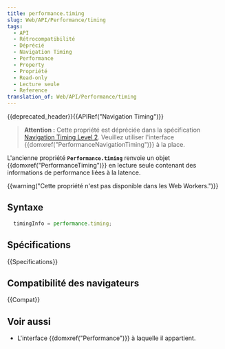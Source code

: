 ```yaml
---
title: performance.timing
slug: Web/API/Performance/timing
tags:
  - API
  - Rétrocompatibilité
  - Déprécié
  - Navigation Timing
  - Performance
  - Property
  - Propriété
  - Read-only
  - Lecture seule
  - Reference
translation_of: Web/API/Performance/timing
---
```

{{deprecated_header}}{{APIRef("Navigation Timing")}}

> **Attention :** Cette propriété est dépréciée dans la spécification [Navigation Timing Level 2](https://w3c.github.io/navigation-timing/#obsolete). Veuillez utiliser l'interface {{domxref("PerformanceNavigationTiming")}} à la place.

L'ancienne propriété **`Performance.timing`** renvoie un objet {{domxref("PerformanceTiming")}} en lecture seule contenant des informations de performance liées à la latence.

{{warning("Cette propriété n'est pas disponible dans les Web Workers.")}}

## Syntaxe

```js
  timingInfo = performance.timing;
```

## Spécifications

{{Specifications}}

## Compatibilité des navigateurs

{{Compat}}

## Voir aussi

- L'interface {{domxref("Performance")}} à laquelle il appartient.
